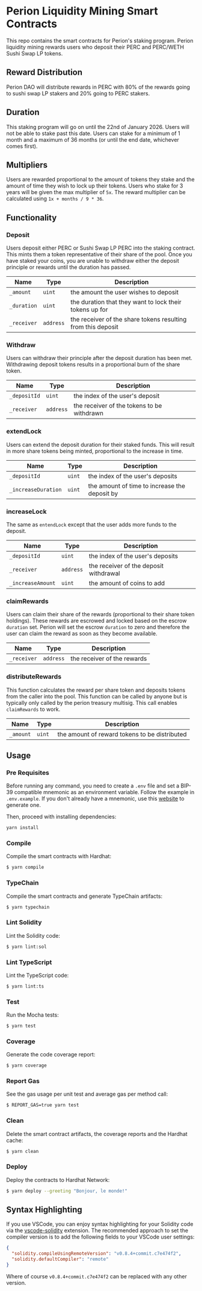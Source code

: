 # Perion Liquidity Mining Smart Contracts

This repo contains the smart contracts for Perion's staking program. Perion liquidity mining rewards users who deposit their PERC and PERC/WETH Sushi Swap LP tokens.

## Reward Distribution

Perion DAO will distribute rewards in PERC with 80% of the rewards going to sushi swap LP stakers and 20% going to PERC stakers.

## Duration

This staking program will go on until the 22nd of January 2026. Users will not be able to stake past this date. Users can stake for a minimum of 1 month and a maximum of 36 months (or until the end date, whichever comes first).

## Multipliers

Users are rewarded proportional to the amount of tokens they stake and the amount of time they wish to lock up their tokens. Users who stake for 3 years will be given the max multiplier of `5x`. The reward multiplier can be calculated using `1x + months / 9 * 36`.

## Functionality

### Deposit

Users deposit either PERC or Sushi Swap LP PERC into the staking contract. This mints them a token representative of their share of the pool. Once you have staked your coins, you are unable to withdraw either the deposit principle or rewards until the duration has passed.

| **Name**    | **Type**  | **Description**                                              |
| ----------- | --------- | ------------------------------------------------------------ |
| `_amount`   | `uint`    | the amount the user wishes to deposit                        |
| `_duration` | `uint`    | the duration that they want to lock their tokens up for      |
| `_receiver` | `address` | the receiver of the share tokens resulting from this deposit |

### Withdraw

Users can withdraw their principle after the deposit duration has been met. Withdrawing deposit tokens results in a proportional burn of the share token.

| **Name**     | **Type**  | **Description**                            |
| ------------ | --------- | ------------------------------------------ |
| `_depositId` | `uint`    | the index of the user's deposit            |
| `_receiver`  | `address` | the receiver of the tokens to be withdrawn |

### extendLock

Users can extend the deposit duration for their staked funds. This will result in more share tokens being minted, proportional to the increase in time.

| **Name**            | **Type** | **Description**                               |
| ------------------- | -------- | --------------------------------------------- |
| `_depositId`        | `uint`   | the index of the user's deposits              |
| `_increaseDuration` | `uint`   | the amount of time to increase the deposit by |

### increaseLock

The same as `entendLock` except that the user adds more funds to the deposit.

| **Name**          | **Type**  | **Description**                        |
| ----------------- | --------- | -------------------------------------- |
| `_depositId`      | `uint`    | the index of the user's deposits       |
| `_receiver`       | `address` | the receiver of the deposit withdrawal |
| `_increaseAmount` | `uint`    | the amount of coins to add             |

### claimRewards

Users can claim their share of the rewards (proportional to their share token holdings). These rewards are escrowed and locked based on the escrow `duration` set. Perion will set the escrow `duration` to zero and therefore the user can claim the reward as soon as they become available.

| **Name**    | **Type**  | **Description**             |
| ----------- | --------- | --------------------------- |
| `_receiver` | `address` | the receiver of the rewards |

### distributeRewards

This function calculates the reward per share token and deposits tokens from the caller into the pool. This function can be called by anyone but is typically only called by the perion treasury multisig. This call enables `claimRewards` to work.

| **Name**  | **Type** | **Description**                               |
| --------- | -------- | --------------------------------------------- |
| `_amount` | `uint`   | the amount of reward tokens to be distributed |

## Usage

### Pre Requisites

Before running any command, you need to create a `.env` file and set a BIP-39 compatible mnemonic as an environment
variable. Follow the example in `.env.example`. If you don't already have a mnemonic, use this [website](https://iancoleman.io/bip39/) to generate one.

Then, proceed with installing dependencies:

```sh
yarn install
```

### Compile

Compile the smart contracts with Hardhat:

```sh
$ yarn compile
```

### TypeChain

Compile the smart contracts and generate TypeChain artifacts:

```sh
$ yarn typechain
```

### Lint Solidity

Lint the Solidity code:

```sh
$ yarn lint:sol
```

### Lint TypeScript

Lint the TypeScript code:

```sh
$ yarn lint:ts
```

### Test

Run the Mocha tests:

```sh
$ yarn test
```

### Coverage

Generate the code coverage report:

```sh
$ yarn coverage
```

### Report Gas

See the gas usage per unit test and average gas per method call:

```sh
$ REPORT_GAS=true yarn test
```

### Clean

Delete the smart contract artifacts, the coverage reports and the Hardhat cache:

```sh
$ yarn clean
```

### Deploy

Deploy the contracts to Hardhat Network:

```sh
$ yarn deploy --greeting "Bonjour, le monde!"
```

## Syntax Highlighting

If you use VSCode, you can enjoy syntax highlighting for your Solidity code via the
[vscode-solidity](https://github.com/juanfranblanco/vscode-solidity) extension. The recommended approach to set the
compiler version is to add the following fields to your VSCode user settings:

```json
{
  "solidity.compileUsingRemoteVersion": "v0.8.4+commit.c7e474f2",
  "solidity.defaultCompiler": "remote"
}
```

Where of course `v0.8.4+commit.c7e474f2` can be replaced with any other version.
